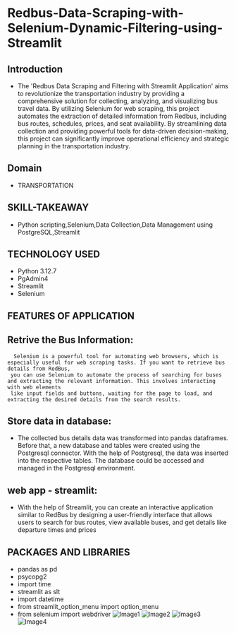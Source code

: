 # Redbus-Data-Scraping-with-Selenium-Dynamic-Filtering-using-Streamlit
## Introduction
* The 'Redbus Data Scraping and Filtering with Streamlit Application' aims to revolutionize the transportation industry by providing a comprehensive solution for 
 collecting, analyzing, and visualizing bus travel data. By utilizing Selenium for web scraping, this project automates the extraction of detailed information from Redbus, including bus routes, schedules, prices, and seat availability. By streamlining data collection and providing powerful tools for data-driven decision-making, this project can significantly improve operational efficiency and strategic planning in the transportation industry.

## Domain 
* TRANSPORTATION

## SKILL-TAKEAWAY
* Python scripting,Selenium,Data Collection,Data Management using PostgreSQL,Streamlit
  
## TECHNOLOGY USED
* Python 3.12.7
* PgAdmin4
* Streamlit
* Selenium

## FEATURES OF APPLICATION

## Retrive the Bus Information:
      Selenium is a powerful tool for automating web browsers, which is especially useful for web scraping tasks. If you want to retrieve bus details from RedBus, 
     you can use Selenium to automate the process of searching for buses and extracting the relevant information. This involves interacting with web elements 
     like input fields and buttons, waiting for the page to load, and extracting the desired details from the search results.

 ## Store data in database:
   * The collected bus details data was transformed into pandas dataframes. Before that, a new database and tables were created using the Postgresql connector. With the help of Postgresql, the data was inserted into the respective tables. The database could be accessed and managed in the Postgresql environment.

## web app - streamlit:
   * With the help of Streamlit, you can create an interactive application similar to RedBus by designing a user-friendly interface that allows users to search for bus routes, view available buses, and get details like departure times and prices

## PACKAGES AND LIBRARIES
* pandas as pd
* psycopg2
* import time
* streamlit as slt
* import datetime
* from streamlit_option_menu import option_menu
* from selenium import webdriver
![Image1](https://github.com/user-attachments/assets/954df5a6-dd9a-41f6-a311-a2013cf3635b)
![Image2](https://github.com/user-attachments/assets/6f12c447-e1b9-45f2-ab68-9845ef2b4c43)
![Image3](https://github.com/user-attachments/assets/63800543-5d66-4d94-a77f-42595959f69b)
![Image4](https://github.com/user-attachments/assets/24ea1e0b-dee1-45a7-bf68-4749f3d926b8)



